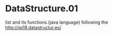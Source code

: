 # DataStructure.01
list and its functions.(java language)
following the http://sp18.datastructur.es/
